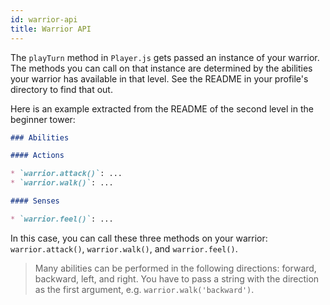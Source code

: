 ```yaml
---
id: warrior-api
title: Warrior API
---
```


The `playTurn` method in `Player.js` gets passed an instance of your warrior.
The methods you can call on that instance are determined by the abilities your
warrior has available in that level. See the README in your profile's directory
to find that out.

Here is an example extracted from the README of the second level in the beginner
tower:

```markdown
### Abilities

#### Actions

* `warrior.attack()`: ...
* `warrior.walk()`: ...

#### Senses

* `warrior.feel()`: ...
```

In this case, you can call these three methods on your warrior:
`warrior.attack()`, `warrior.walk()`, and `warrior.feel()`.

> Many abilities can be performed in the following directions: forward,
> backward, left, and right. You have to pass a string with the direction as the
> first argument, e.g. `warrior.walk('backward')`.
